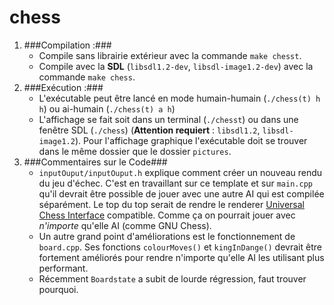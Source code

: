 chess
=====
1. ###Compilation :###
    - Compile sans librairie extérieur avec la commande `make chesst`.
    - Compile avec la **SDL** (`libsdl1.2-dev`, `libsdl-image1.2-dev`) avec la commande `make chess`.
2. ###Exécution :###
    - L'exécutable peut être lancé en mode humain-humain (`./chess(t) h h`) ou ai-humain (`./chess(t) a h`)
    - L'affichage se fait soit dans un terminal (`./chesst`) ou dans une fenêtre SDL (`./chess`) (**Attention requiert** : `libsdl1.2`, `libsdl-image1.2`). Pour l'affichage graphique l'exécutable doit se trouver dans le même dossier que le dossier `pictures`.
3. ###Commentaires sur le Code###
    - `inputOuput/inputOuput.h` explique comment créer un nouveau rendu du jeu d'échec. C'est en travaillant sur ce template et sur `main.cpp` qu'il devrait être possible de jouer avec une autre AI qui est compilée séparément. Le top du top serait de rendre le renderer [Universal Chess Interface](https://en.wikipedia.org/wiki/Universal_Chess_Interface) compatible. Comme ça on pourrait jouer avec *n'importe* qu'elle AI (comme GNU Chess).
    - Un autre grand point d'améliorations est le fonctionnement de `board.cpp`. Ses fonctions `colourMoves()` et `kingInDange()` devrait être fortement améliorés pour rendre n'importe qu'elle AI les utilisant plus performant.
    - Récemment `Boardstate` a subit de lourde régression, faut trouver pourquoi.
